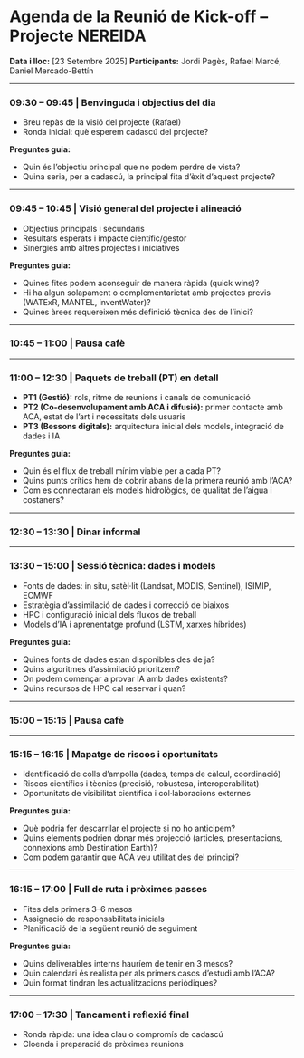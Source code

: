 # **Agenda de la Reunió de Kick-off – Projecte NEREIDA**

**Data i lloc:** \[23 Setembre 2025]
**Participants:** Jordi Pagès, Rafael Marcé, Daniel Mercado-Bettín

---

### **09:30 – 09:45 | Benvinguda i objectius del dia**

* Breu repàs de la visió del projecte (Rafael)
* Ronda inicial: què esperem cadascú del projecte?

**Preguntes guia:**

* Quin és l’objectiu principal que no podem perdre de vista?
* Quina seria, per a cadascú, la principal fita d’èxit d’aquest projecte?

---

### **09:45 – 10:45 | Visió general del projecte i alineació**

* Objectius principals i secundaris
* Resultats esperats i impacte científic/gestor
* Sinergies amb altres projectes i iniciatives

**Preguntes guia:**

* Quines fites podem aconseguir de manera ràpida (quick wins)?
* Hi ha algun solapament o complementarietat amb projectes previs (WATExR, MANTEL, inventWater)?
* Quines àrees requereixen més definició tècnica des de l’inici?

---

### **10:45 – 11:00 | Pausa cafè**

---

### **11:00 – 12:30 | Paquets de treball (PT) en detall**

* **PT1 (Gestió):** rols, ritme de reunions i canals de comunicació
* **PT2 (Co-desenvolupament amb ACA i difusió):** primer contacte amb ACA, estat de l’art i necessitats dels usuaris
* **PT3 (Bessons digitals):** arquitectura inicial dels models, integració de dades i IA

**Preguntes guia:**

* Quin és el flux de treball mínim viable per a cada PT?
* Quins punts crítics hem de cobrir abans de la primera reunió amb l’ACA?
* Com es connectaran els models hidrològics, de qualitat de l’aigua i costaners?

---

### **12:30 – 13:30 | Dinar informal**

---

### **13:30 – 15:00 | Sessió tècnica: dades i models**

* Fonts de dades: in situ, satèl·lit (Landsat, MODIS, Sentinel), ISIMIP, ECMWF
* Estratègia d’assimilació de dades i correcció de biaixos
* HPC i configuració inicial dels fluxos de treball
* Models d’IA i aprenentatge profund (LSTM, xarxes híbrides)

**Preguntes guia:**

* Quines fonts de dades estan disponibles des de ja?
* Quins algoritmes d’assimilació prioritzem?
* On podem començar a provar IA amb dades existents?
* Quins recursos de HPC cal reservar i quan?

---

### **15:00 – 15:15 | Pausa cafè**

---

### **15:15 – 16:15 | Mapatge de riscos i oportunitats**

* Identificació de colls d’ampolla (dades, temps de càlcul, coordinació)
* Riscos científics i tècnics (precisió, robustesa, interoperabilitat)
* Oportunitats de visibilitat científica i col·laboracions externes

**Preguntes guia:**

* Què podria fer descarrilar el projecte si no ho anticipem?
* Quins elements podrien donar més projecció (articles, presentacions, connexions amb Destination Earth)?
* Com podem garantir que ACA veu utilitat des del principi?

---

### **16:15 – 17:00 | Full de ruta i pròximes passes**

* Fites dels primers 3–6 mesos
* Assignació de responsabilitats inicials
* Planificació de la següent reunió de seguiment

**Preguntes guia:**

* Quins deliverables interns hauríem de tenir en 3 mesos?
* Quin calendari és realista per als primers casos d’estudi amb l’ACA?
* Quin format tindran les actualitzacions periòdiques?

---

### **17:00 – 17:30 | Tancament i reflexió final**

* Ronda ràpida: una idea clau o compromís de cadascú
* Cloenda i preparació de pròximes reunions

